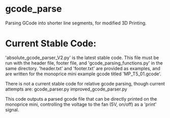 # gcode_parse
Parsing GCode into shorter line segments, for modified 3D Printing. 

# Current Stable Code:

'absolute_gcode_parser_V2.py' is the latest stable code. This file must be run with the header file, footer file, and 'gcode_parsing_functions.py' in the same directory. 'header.txt' and 'footer.txt' are provided as examples, and are written for the monoprice mini example gcode titled 'MP_T5_01.gcode'. 

There is not a current stable code for relative gcode parsing, though current attempts are:
gcode_parser.py
improved_gcode_parser.py

This code outputs a parsed gcode file that can be directly printed on the monoprice mini, controlling the voltage to the fan (5V, on/off) as a 'print' signal. 